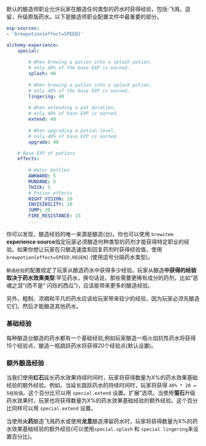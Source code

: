 默认的酿造师职业允许玩家在酿造任何类型的药水时获得经验，包括:飞溅，逗留，升级原版药水。以下是酿造师职业配置文件中最重要的部分。

```yaml
exp-sources:
- 'brewpotion{effect=SPEED}'

alchemy-experience:
    special:
        
        # When brewing a potion into a splash potion,
        # only 40% of the base EXP is earned.
        splash: 40
        
        # When brewing a potion into a splash potion,
        # only 40% of the base EXP is earned.
        lingering: 40
        
        # When extending a pot duration,
        # only 40% of base EXP is earned.
        extend: 40
        
        # When upgrading a potion level,
        # only 40% of base EXP is earned.
        upgrade: 40

    # Base EXP of potions
    effects:
       
        # Water bottles
        AWKWARD: 5
        MUNDANE: 5
        THICK: 5
        # Potion effects
        NIGHT_VISION: 10
        INVISIBILITY: 10
        JUMP: 20
        FIRE_RESISTANCE: 15
        ...
```

你可以发现，酿造经验的唯一来源是酿造(台)。你也可以使用 `brewitem` **experience source**指定玩家必须酿造何种类型的药剂才能获得特定职业的经验。如果你想让玩家在只酿造速度和回复药剂时获得经验值，使用 ``brewpotion{effect=SPEED,REGEN}`` (使用逗号分隔药水类型)。

`酿造经验`的配置规定了玩家从酿造药水中获得多少经验。玩家从酿造**中获得的经验取决于药水效果类型**:罕见药水，换句话说，那些需要更稀有成分的药剂，比如“恶魂之泪”(而不是“ 闪烁的西瓜”)，应该能带来更多的酿造经验。

另外，粗制、浓稠和平凡的药水应该给玩家带来较少的经验，因为玩家必须先酿造它们，然后才能酿造其他药水。

### 基础经验

每种酿造台酿造的药水都有一个基础经验,例如玩家酿造一瓶火焰抗性药水将获得15个经验点，酿造一瓶跳跃药水将获得20个经验点(默认设置)。

### 额外酿造经验

当我们使用**红石**延长药水效果持续时间时，玩家将获得数量为X%的药水效果基础经验的额外经验。例如，当延长跳跃药水的持续时间时，玩家将获得 `40% * 20 = 5经验值`。这个百分比可以用 `special.extend` 设置。扩展”选项。当使用**萤石**升级药水效果时，玩家也将获得数量为X%的药水效果基础经验的额外经验。这个百分比同样可以用 `special.extend` 设置。

当使用**火药**酿造飞溅药水或使用**龙息**酿造滞留药水时，玩家将获得数量为X%的药水效果基础经验的额外经验(可以使用`special.splash` 和 `special.lingering`来设置百分比)。